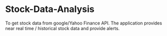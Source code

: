 # Stock-Data-Analysis
To get stock data from google/Yahoo Finance API. The application provides near real time / historical stock data and provide alerts.
